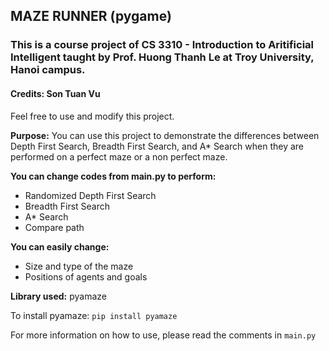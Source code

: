 ## MAZE RUNNER (pygame)
### This is a course project of CS 3310 - Introduction to Aritificial Intelligent taught by Prof. Huong Thanh Le at Troy University, Hanoi campus.

#### Credits: Son Tuan Vu
Feel free to use and modify this project.

**Purpose:**
You can use this project to demonstrate the differences between Depth First Search, Breadth First Search, and A* Search when they are performed on a perfect maze or a non perfect maze.

**You can change codes from main.py to perform:**
* Randomized Depth First Search
* Breadth First Search
* A* Search
* Compare path

**You can easily change:**
* Size and type of the maze
* Positions of agents and goals

**Library used:** pyamaze

To install pyamaze:
`pip install pyamaze`

 For more information on how to use, please read the comments in `main.py`